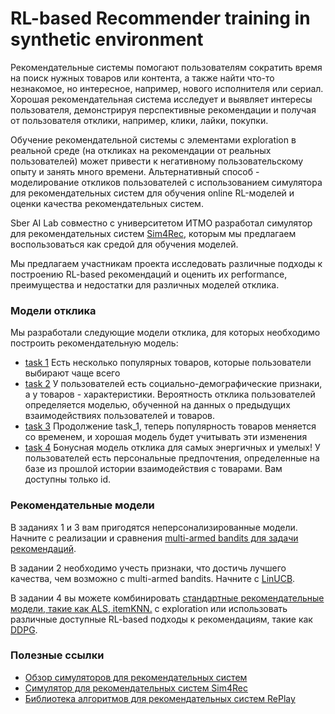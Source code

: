 # RL-based Recommender training in synthetic environment


Рекомендательные системы помогают пользователям сократить время на поиск нужных товаров или контента, 
а также найти что-то незнакомое, но интересное, например, нового исполнителя или сериал. 
Хорошая рекомендательная система исследует и выявляет интересы пользователя, 
демонстрируя перспективные рекомендации и получая от пользователя отклики, 
например, клики, лайки, покупки. 

Обучение рекомендательной системы с элементами exploration в реальной среде 
(на откликах на рекомендации от реальных пользователей) может привести к негативному 
пользовательскому опыту и занять много времени. 
Альтернативный способ - моделирование откликов пользователей с использованием симулятора 
для рекомендательных систем для обучения online RL-моделей и оценки качества рекомендательных систем. 

Sber AI Lab совместно с университетом ИТМО разработал симулятор для рекомендательных систем
[Sim4Rec](https://github.com/sb-ai-lab/Sim4Rec), 
которым мы предлагаем воспользоваться как средой для обучения моделей. 
 
Мы предлагаем участникам проекта исследовать различные подходы к построению RL-based рекомендаций
и оценить их performance, преимущества и недостатки для различных моделей отклика.

### Модели отклика

Мы разработали следующие модели отклика, для которых необходимо построить рекомендательную модель:
- [task 1](./task_1.ipynb) Есть несколько популярных товаров, которые пользователи выбирают чаще всего 
- [task 2](./task_2.ipynb) У пользователей есть социально-демографические признаки, а у товаров - характеристики. 
Вероятность отклика пользователей определяется моделью, обученной на данных о предыдущих взаимодействиях пользователей и товаров.
- [task 3](./task_3.ipynb) Продолжение task_1, теперь популярность товаров меняется со временем, и хорошая модель будет учитывать эти изменения
- [task 4](/task_4.ipynb) Бонусная модель отклика для самых энергичных и умелых! У пользователей есть персональные предпочтения, 
определенные на базе из прошлой истории взаимодействия с товарами. Вам доступны только id.


### Рекомендательные модели
В заданиях 1 и 3 вам пригодятся неперсонализированные модели. 
Начните с реализации и сравнения [multi-armed bandits для задачи рекомендаций](https://eugeneyan.com/writing/bandits/). 

В задании 2 необходимо учесть признаки, что достичь лучшего качества, чем возможно с multi-armed bandits. 
Начните с [LinUCB](https://arxiv.org/pdf/1003.0146.pdf).

В задании 4 вы можете комбинировать [стандартные рекомендательные модели, такие как ALS, itemKNN.](https://sb-ai-lab.github.io/RePlay/pages/modules/models.html) 
с exploration или использовать различные доступные RL-based подходы к рекомендациям, такие как [DDPG](https://dl.acm.org/doi/abs/10.1145/3523227.3551485).

### Полезные ссылки
- [Обзор симуляторов для рекомендательных систем](https://arxiv.org/pdf/2206.11338.pdf)
- [Симулятор для рекомендательных систем Sim4Rec](https://github.com/sb-ai-lab/Sim4Rec)
- [Библиотека алгоритмов для рекомендательных систем RePlay](https://github.com/sb-ai-lab/RePlay/)
